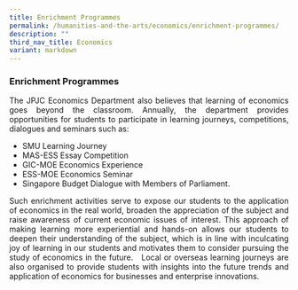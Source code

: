 ```yaml
---
title: Enrichment Programmes
permalink: /humanities-and-the-arts/economics/enrichment-programmes/
description: ""
third_nav_title: Economics
variant: markdown
---
```

<h3><strong>Enrichment Programmes</strong></h3>
<div align="justify">
<p>The JPJC Economics Department also believes that learning of economics goes beyond the classroom. Annually, the department provides opportunities for students to participate in learning journeys, competitions, dialogues and seminars such as:
</p><ul>
	<li>SMU Learning Journey</li>
	<li>MAS-ESS Essay Competition</li>
	<li>GIC-MOE Economics Experience</li>
	<li>ESS-MOE Economics Seminar</li>
	<li>Singapore Budget Dialogue with Members of Parliament.</li></ul>
	
<p>
Such enrichment activities serve to expose our students to the application of economics in the real world, broaden the appreciation of the subject and raise awareness of current economic issues of interest. This approach of making learning more experiential and hands-on allows our students to deepen their understanding of the subject, which is in line with inculcating joy of learning in our students and motivates them to consider pursuing the study of economics in the future. &nbsp;&nbsp;Local or overseas learning journeys are also organised to provide students with insights into the future trends and application of economics for businesses and enterprise innovations.</p></div>